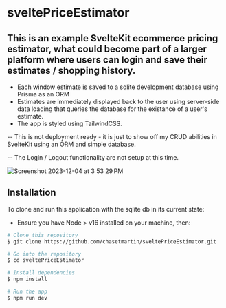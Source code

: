 # sveltePriceEstimator

## This is an example SvelteKit ecommerce pricing estimator, what could become part of a larger platform where users can login and save their estimates / shopping history. 

* Each window estimate is saved to a sqlite development database using Prisma as an ORM
* Estimates are immediately displayed back to the user using server-side data loading that queries the database for the existance of a user's estimate.
* The app is styled using TailwindCSS.

-- This is not deployment ready - it is just to show off my CRUD abilities in SvelteKit using an ORM and simple database.

-- The Login / Logout functionality are not setup at this time.

![Screenshot 2023-12-04 at 3 53 29 PM](https://github.com/chasetmartin/svelteCommerce_prisma/assets/36861079/46bc39c7-e7bc-4463-a485-0160261f26cb)

## Installation

To clone and run this application with the sqlite db in its current state:

* Ensure you have Node > v16 installed on your machine, then:

```bash
# Clone this repository
$ git clone https://github.com/chasetmartin/sveltePriceEstimator.git

# Go into the repository
$ cd sveltePriceEstimator

# Install dependencies
$ npm install

# Run the app
$ npm run dev
```
